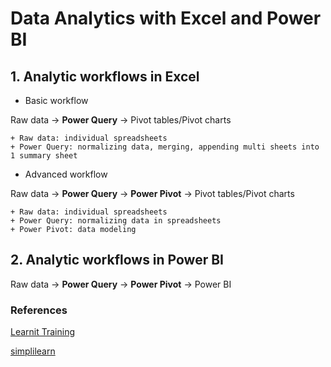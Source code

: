 # Data Analytics with Excel and Power BI
## 1. Analytic workflows in Excel
- Basic workflow

Raw data &#8594; **Power Query** &#8594; Pivot tables/Pivot charts
    
    + Raw data: individual spreadsheets
    + Power Query: normalizing data, merging, appending multi sheets into 1 summary sheet
    
- Advanced workflow

Raw data &#8594; **Power Query** &#8594; **Power Pivot** &#8594;  Pivot tables/Pivot charts

    + Raw data: individual spreadsheets
    + Power Query: normalizing data in spreadsheets
    + Power Pivot: data modeling
    
    
## 2. Analytic workflows in Power BI
Raw data &#8594; **Power Query** &#8594; **Power Pivot** &#8594;  Power BI



### References
[Learnit Training](https://www.youtube.com/watch?v=ppD-jKqsqKM)

[simplilearn](https://www.youtube.com/watch?v=j5RAHGfKaBc)